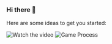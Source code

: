 ### Hi there 👋



Here are some ideas to get you started:

![Watch the video](https://tenor.com/bdf0I.gif)
![Game Process](https://tenor.com/bdf0I.gif)

